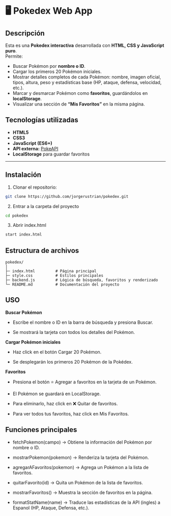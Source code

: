 # 🖥️ Pokedex Web App

## Descripción
Esta es una **Pokedex interactiva** desarrollada con **HTML, CSS y JavaScript puro**.  
Permite:

- Buscar Pokémon por **nombre o ID**.  
- Cargar los primeros 20 Pokémon iniciales.  
- Mostrar detalles completos de cada Pokémon: nombre, imagen oficial, tipos, altura, peso y estadísticas base (HP, ataque, defensa, velocidad, etc.).  
- Marcar y desmarcar Pokémon como **favoritos**, guardándolos en **localStorage**.  
- Visualizar una sección de **“Mis Favoritos”** en la misma página.  


## Tecnologías utilizadas
- **HTML5**  
- **CSS3**   
- **JavaScript (ES6+)**  
- **API externa:** [PokeAPI](https://pokeapi.co/)  
- **LocalStorage** para guardar favoritos  

---

## Instalación

1. Clonar el repositorio:
```bash
git clone https://github.com/jorgerustrian/pokedex.git
```
2. Entrar a la carpeta del proyecto
```bash
cd pokedex
```
3. Abrir index.html
```bash
start index.html
```
## Estructura de archivos
```text
pokedex/
│
├─ index.html         # Página principal
├─ style.css          # Estilos principales 
├─ backend.js         # Lógica de búsqueda, favoritos y renderizado
└─ README.md          # Documentación del proyecto
```
## USO

**Buscar Pokémon**
- Escribe el nombre o ID en la barra de búsqueda y presiona Buscar.

- Se mostrará la tarjeta con todos los detalles del Pokémon.

**Cargar Pokémon iniciales**

- Haz click en el botón Cargar 20 Pokémon.

- Se desplegarán los primeros 20 Pokémon de la Pokédex.

**Favoritos** 

- Presiona el botón ⭐ Agregar a favoritos en la tarjeta de un Pokémon.

- El Pokémon se guardará en LocalStorage.

- Para eliminarlo, haz click en ❌ Quitar de favoritos.

- Para ver todos tus favoritos, haz click en Mis Favoritos.

## Funciones principales
- fetchPokemon(campo) → Obtiene la información del Pokémon por nombre o ID.

- mostrarPokemon(pokemon) → Renderiza la tarjeta del Pokémon.

- agregarAFavoritos(pokemon) → Agrega un Pokémon a la lista de favoritos.

- quitarFavorito(id) → Quita un Pokémon de la lista de favoritos.

- mostrarFavoritos() → Muestra la sección de favoritos en la página.

- formatStatName(name) → Traduce las estadísticas de la API (ingles) a Espanol (HP, Ataque, Defensa, etc.).

